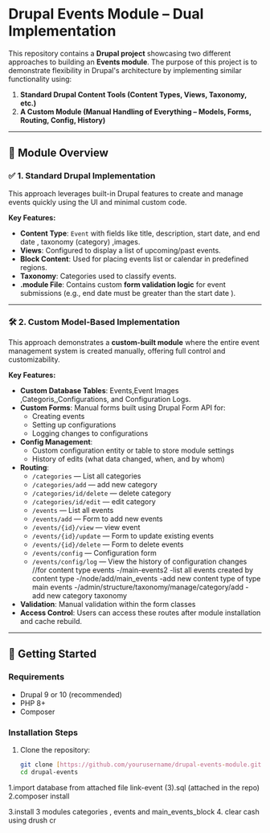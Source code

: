 # Drupal Events Module – Dual Implementation

This repository contains a **Drupal project** showcasing two different approaches to building an **Events module**. The purpose of this project is to demonstrate flexibility in Drupal's architecture by implementing similar functionality using:

1. **Standard Drupal Content Tools (Content Types, Views, Taxonomy, etc.)**
2. **A Custom Module (Manual Handling of Everything – Models, Forms, Routing, Config, History)**

---

## 🧩 Module Overview

### ✅ 1. Standard Drupal Implementation

This approach leverages built-in Drupal features to create and manage events quickly using the UI and minimal custom code.

**Key Features:**
- **Content Type**: `Event` with fields like title, description, start date, and end date , taxonomy (category) ,images.
- **Views**: Configured to display a list of upcoming/past events.
- **Block Content**: Used for placing events list or calendar in predefined regions.
- **Taxonomy**: Categories used to classify events.
- **.module File**: Contains custom **form validation logic** for event submissions (e.g., end date must be greater than the start date ).

---

### 🛠 2. Custom Model-Based Implementation

This approach demonstrates a **custom-built module** where the entire event management system is created manually, offering full control and customizability.

**Key Features:**
- **Custom Database Tables**: Events,Event Images  ,Categoris,,Configurations, and Configuration Logs.
- **Custom Forms**: Manual forms built using Drupal Form API for:
  - Creating events
  - Setting up configurations
  - Logging changes to configurations
- **Config Management**:
  - Custom configuration entity or table to store module settings
  - History of edits (what data changed, when, and by whom)
- **Routing**:
  - `/categories` — List all categories
  - `/categories/add` — add new category
  - `/categories/id/delete` — delete category
  - `/categories/id/edit` — edit category
  - `/events` — List all events
  - `/events/add` — Form to add new events
  - `/events/{id}/view` — view  event
  - `/events/{id}/update` — Form to update existing events
  - `/events/{id}/delete` — Form to delete events
  - `/events/config` — Configuration form
  - `/events/config/log` — View the history of configuration changes
    //for content type events
   -/main-events2 -list all events created by content type
   -/node/add/main_events -add new content type of type main events
   -/admin/structure/taxonomy/manage/category/add - add new category taxonomy  
- **Validation**: Manual validation within the form classes
- **Access Control**: Users can access these routes after module installation and cache rebuild.

---

## 🚀 Getting Started

### Requirements
- Drupal 9 or 10 (recommended)
- PHP 8+
- Composer

### Installation Steps

1. Clone the repository:

   ```bash
   git clone [https://github.com/yourusername/drupal-events-module.git](https://github.com/samuelshany/Drupal-events.git)
   cd drupal-events
1.import  database from attached file link-event (3).sql (attached in the repo)
2.composer install

3.install 3 modules categories , events and main_events_block 
4. clear cash using  drush cr
